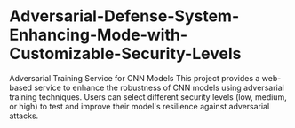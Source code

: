 # Adversarial-Defense-System-Enhancing-Mode-with-Customizable-Security-Levels
Adversarial Training Service for CNN Models This project provides a web-based service to enhance the robustness of CNN models using adversarial training techniques. Users can select different security levels (low, medium, or high) to test and improve their model's resilience against adversarial attacks.

